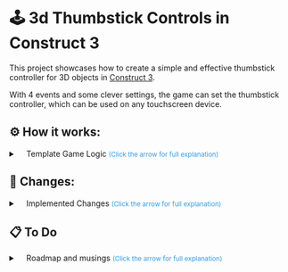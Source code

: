 <a id="readme-top"></a>

# 🕹️ 3d Thumbstick Controls in Construct 3

This project showcases how to create a simple and effective thumbstick controller for 3D objects in [Construct 3](https://www.construct.net/en).

With 4 events and some clever settings, the game can set the thumbstick controller, which can be used on any touchscreen device.

 ## ⚙️ How it works:
<details>
<summary>&nbsp;&nbsp;&nbsp;&nbsp;Template Game Logic <small style="color:#3199e1;">(Click the arrow for full explanation)</small></summary>

The entire system relies on the interaction of 2 different Construct objects:
- The sprite named **thumbstick01**
- The 8 instances of the sprite named **directionMarker**

The **thumbstick01** has the *"Drag and Drop"* behavior and can be moved on the screen by the player.

The 8 **directionMarker** sprites are set in a circle around **thumbstick01** at 45-degree inclination difference. 

Each **directionMarker** has 2 *Instance Variables:* vx and vy. These variables have 3 possible values: -1, 0, and 1. Each combination indicates the movement in the x and y direction that every **directionMarker** represents.

When the player moves **thumbstick01**, C3 determines which **directionMarker** is closest and uses the vx and vy variables to calculate the correct movement direction for the 3D object **Player3D**:

In the third event, C3 takes the *Instance Variable* vx, multiplies it by the speedPlayer variable, and assigns the result to **Player3D**’s *8Direction* Vector X.
The same process is repeated with vy, producing the value for **Player3D**’s *8Direction* Vector Y.

Together, these two values define the movement direction of the **Player3D** object.

<p align="right">(<a href="#readme-top">back to top</a>)</p>
</details>

## 🔀 Changes:
<details>
<summary>&nbsp;&nbsp;&nbsp;&nbsp;Implemented Changes <small style="color:#3199e1;">(Click the arrow for full explanation)</small></summary>

- [x] The `Basic Version` folder includes two builds that focus exclusively on thumbstick functionality, with slopes and other refinements removed. These streamlined versions are designed for easier integration into other games

- [x] Moved all the html files to the `html export files` folder for easier project navigation

- [x] Basic thumbstick functionality

- [x] Added tiled background to highlight 3D object movement

- [x] Improved the rotation of the 3D object reflecting the thumbstick movement

- [x] Added solid objects. This is to showcase the basics of a possible 3D-based game using the thumbstick

- [x] Added basic 3D slopes functionalities.
> The initial 3D slopes projects can be found at: https://github.com/hielo777/3DSlopes

- [x] Eliminated the older Player object from the screen to make it less intrusive

- [x] Re-created the exported game files

- [x] Adding basic camera support, allowing the player to change the distance of the camera to the Player3D object, and also to change the altitude of the camera

- [x] Adding a minimum distance and height for the camera controls to avoid weird angles and keep the game playable

- [x] Adding a maximum distance and height for the camera controls to avoid weird angles and keep the game playable. The maximums can be adjusted with the variables maxCameraDistance and maxCameraHeight.

- [x] Adding "diagonal camera controls" that allow for modifying the height and distance of the camera at the same time. The logic for these diagonal controls is similar the one used to control the movement of the Player3D object, using a combination of the instance variables to modify the Y and Z attributes of the 3DCamera.

<p align="right">(<a href="#readme-top">back to top</a>)</p>

</details>

## 📋 To Do
<details>
<summary>&nbsp;&nbsp;&nbsp;&nbsp;Roadmap and musings <small style="color:#3199e1;">(Click the arrow for full explanation)</small></summary>

- [ ] Add second thumbstick functionality. Perhaps to control the camera to orbit the 3D object representing the main character.
>> This item is in progress. You can see the finished list above, and some camera control functionality has been added.

- [ ] Add comments to the .c3p document to clarify functionality

- [ ] Improve the slopes functionality to:
> Allow the player jump
> Allow the player go to multiple levels
> Better support for going up and down the slopes. Currently is quite basic and the player can get stuck in the wrong height after leaving a slope on the side

<p align="right">(<a href="#readme-top">back to top</a>)</p>
</details>